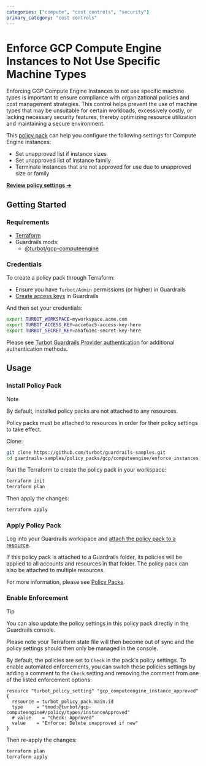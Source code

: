 ```yaml
---
categories: ["compute", "cost controls", "security"]
primary_category: "cost controls"
---
```


# Enforce GCP Compute Engine Instances to Not Use Specific Machine Types

Enforcing GCP Compute Engine Instances to not use specific machine types is important to ensure compliance with organizational policies and cost management strategies. This control helps prevent the use of machine types that may be unsuitable for certain workloads, excessively costly, or lacking necessary security features, thereby optimizing resource utilization and maintaining a secure environment.

This [policy pack](https://turbot.com/guardrails/docs/concepts/policy-packs) can help you configure the following settings for Compute Engine instances:

- Set unapproved list if instance sizes
- Set unapproved list of instance family
- Terminate instances that are not approved for use due to unapproved size or family

**[Review policy settings →](https://hub.guardrails.turbot.com/policy-packs/gcp_computeengine_enforce_instances_to_not_use_specific_machine_types/settings)**

## Getting Started

### Requirements

- [Terraform](https://developer.hashicorp.com/terraform/install)
- Guardrails mods:
  - [@turbot/gcp-computeengine](https://hub.guardrails.turbot.com/mods/gcp/mods/gcp-computeengine)

### Credentials

To create a policy pack through Terraform:

- Ensure you have `Turbot/Admin` permissions (or higher) in Guardrails
- [Create access keys](https://turbot.com/guardrails/docs/guides/iam/access-keys#generate-a-new-guardrails-api-access-key) in Guardrails

And then set your credentials:

```sh
export TURBOT_WORKSPACE=myworkspace.acme.com
export TURBOT_ACCESS_KEY=acce6ac5-access-key-here
export TURBOT_SECRET_KEY=a8af61ec-secret-key-here
```

Please see [Turbot Guardrails Provider authentication](https://registry.terraform.io/providers/turbot/turbot/latest/docs#authentication) for additional authentication methods.

## Usage

### Install Policy Pack

> [!NOTE]
> By default, installed policy packs are not attached to any resources.
>
> Policy packs must be attached to resources in order for their policy settings to take effect.

Clone:

```sh
git clone https://github.com/turbot/guardrails-samples.git
cd guardrails-samples/policy_packs/gcp/computeengine/enforce_instances_to_not_use_specific_machine_types
```

Run the Terraform to create the policy pack in your workspace:

```sh
terraform init
terraform plan
```

Then apply the changes:

```sh
terraform apply
```

### Apply Policy Pack

Log into your Guardrails workspace and [attach the policy pack to a resource](https://turbot.com/guardrails/docs/guides/policy-packs#attach-a-policy-pack-to-a-resource).

If this policy pack is attached to a Guardrails folder, its policies will be applied to all accounts and resources in that folder. The policy pack can also be attached to multiple resources.

For more information, please see [Policy Packs](https://turbot.com/guardrails/docs/concepts/policy-packs).

### Enable Enforcement

> [!TIP]
> You can also update the policy settings in this policy pack directly in the Guardrails console.
>
> Please note your Terraform state file will then become out of sync and the policy settings should then only be managed in the console.

By default, the policies are set to `Check` in the pack's policy settings. To enable automated enforcements, you can switch these policies settings by adding a comment to the `Check` setting and removing the comment from one of the listed enforcement options:

```hcl
resource "turbot_policy_setting" "gcp_computeengine_instance_approved" {
  resource = turbot_policy_pack.main.id
  type     = "tmod:@turbot/gcp-computeengine#/policy/types/instanceApproved"
  # value    = "Check: Approved"
  value    = "Enforce: Delete unapproved if new"
}
```

Then re-apply the changes:

```sh
terraform plan
terraform apply
```

